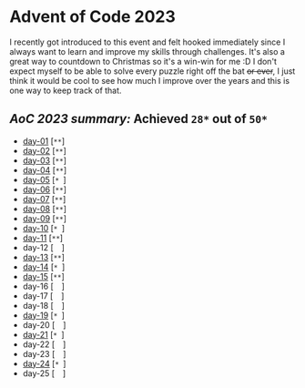 # Advent of Code 2023

I recently got introduced to this event and felt hooked immediately since I always want to learn and improve my skills through challenges. It's also a great way to countdown to Christmas so it's a win-win for me :D I don't expect myself to be able to solve every puzzle right off the bat ~~or ever~~, I just think it would be cool to see how much I improve over the years and this is one way to keep track of that.

## ***AoC 2023 summary:* Achieved `28*` out of `50*`**
- [day-01](day-01.ipynb) [`**`]
- [day-02](day-02.ipynb) [`**`]
- [day-03](day-03.ipynb) [`**`]
- [day-04](day-04.ipynb) [`**`]
- [day-05](day-05.ipynb) [`* `]
- [day-06](day-06.ipynb) [`**`]
- [day-07](day-07.ipynb) [`**`]
- [day-08](day-08.ipynb) [`**`]
- [day-09](day-09.ipynb) [`**`]
- [day-10](day-10.ipynb) [`* `]
- [day-11](day-11.ipynb) [`**`]
- day-12 [`  `]
- [day-13](day-13.ipynb) [`**`]
- [day-14](day-14.ipynb) [`* `]
- [day-15](day-15.ipynb) [`**`]
- day-16 [`  `]
- day-17 [`  `]
- day-18 [`  `]
- [day-19](day-19.ipynb) [`* `]
- day-20 [`  `]
- [day-21](day-21.ipynb) [`* `]
- day-22 [`  `]
- day-23 [`  `]
- [day-24](day-24.ipynb) [`* `]
- day-25 [`  `]